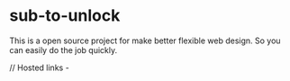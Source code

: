 # sub-to-unlock
This is a open source project for make better flexible web design. So you can easily do the job quickly.

// Hosted links -
